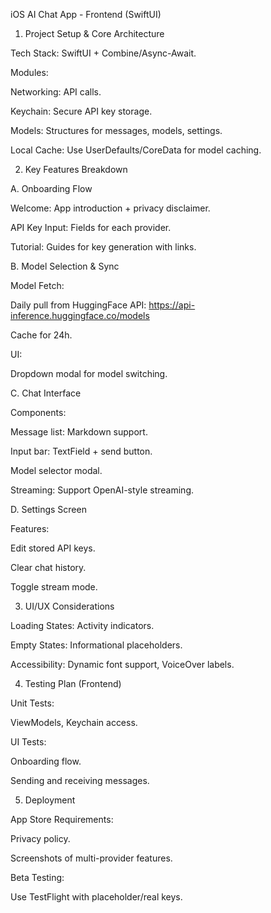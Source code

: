 iOS AI Chat App - Frontend (SwiftUI)

1. Project Setup & Core Architecture

Tech Stack: SwiftUI + Combine/Async-Await.

Modules:

Networking: API calls.

Keychain: Secure API key storage.

Models: Structures for messages, models, settings.

Local Cache: Use UserDefaults/CoreData for model caching.

2. Key Features Breakdown

A. Onboarding Flow

Welcome: App introduction + privacy disclaimer.

API Key Input: Fields for each provider.

Tutorial: Guides for key generation with links.

B. Model Selection & Sync

Model Fetch:

Daily pull from HuggingFace API: https://api-inference.huggingface.co/models

Cache for 24h.

UI:

Dropdown modal for model switching.

C. Chat Interface

Components:

Message list: Markdown support.

Input bar: TextField + send button.

Model selector modal.

Streaming: Support OpenAI-style streaming.

D. Settings Screen

Features:

Edit stored API keys.

Clear chat history.

Toggle stream mode.

3. UI/UX Considerations

Loading States: Activity indicators.

Empty States: Informational placeholders.

Accessibility: Dynamic font support, VoiceOver labels.

4. Testing Plan (Frontend)

Unit Tests:

ViewModels, Keychain access.

UI Tests:

Onboarding flow.

Sending and receiving messages.

5. Deployment

App Store Requirements:

Privacy policy.

Screenshots of multi-provider features.

Beta Testing:

Use TestFlight with placeholder/real keys.


